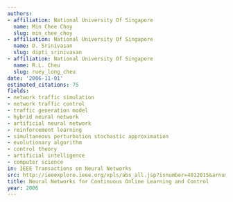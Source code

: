 ```yaml
---
authors:
- affiliation: National University Of Singapore
  name: Min Chee Choy
  slug: min_chee_choy
- affiliation: National University Of Singapore
  name: D. Srinivasan
  slug: dipti_srinivasan
- affiliation: National University Of Singapore
  name: R.L. Cheu
  slug: ruey_long_cheu
date: '2006-11-01'
estimated_citations: 75
fields:
- network traffic simulation
- network traffic control
- traffic generation model
- hybrid neural network
- artificial neural network
- reinforcement learning
- simultaneous perturbation stochastic approximation
- evolutionary algorithm
- control theory
- artificial intelligence
- computer science
in: IEEE Transactions on Neural Networks
src: http://ieeexplore.ieee.org/xpls/abs_all.jsp?isnumber=4012015&arnumber=4012019&count=34&index=13
title: Neural Networks for Continuous Online Learning and Control
year: 2006
---
```

